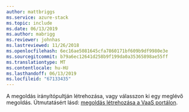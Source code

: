 ```yaml
---
author: mattbriggs
ms.service: azure-stack
ms.topic: include
ms.date: 06/13/2019
ms.author: mabrigg
ms.reviewer: johnhas
ms.lastreviewed: 11/26/2018
ms.openlocfilehash: 6ec16ae5081645cfa7860171bf609b9df9980e3e
ms.sourcegitcommit: b79a6ec12641d258b9f199da0a35365898ae55ff
ms.translationtype: MT
ms.contentlocale: hu-HU
ms.lasthandoff: 06/13/2019
ms.locfileid: "67133435"
---
```

A megoldás irányítópultján létrehozása, vagy válasszon ki egy meglévő megoldás. Útmutatásért lásd: [megoldás létrehozása a VaaS portálon](../azure-stack-vaas-key-concepts.md#create-a-solution-in-the-vaas-portal).